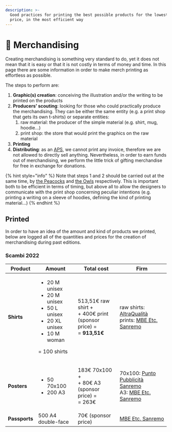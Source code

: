 ```yaml
---
description: >-
  Good practices for printing the best possible products for the lowest possible
  price, in the most efficient way
---
```


# 👕 Merchandising

Creating merchandising is something very standard to do, yet it does not mean that it is easy or that it is not costly in terms of money and time. In this page there are some information in order to make merch printing as effortless as possible.

The steps to perform are:

1. **Graphic(s) creation**: conceiving the illustration and/or the writing to be printed on the products
2. **Producers’ scouting**: looking for those who could practically produce the merchandising. They can be either the same entity (e.g. a print shop that gets its own t-shirts) or separate entities:
   1. raw material: the producer of the simple material (e.g. shirt, mug, hoodie…)
   2. print shop: the store that would print the graphics on the raw material
3. **Printing**
4. **Distributing**: as an [APS](associazione/), we cannot print any invoice, therefore we are not allowed to directly sell anything. Nevertheless, in order to earn funds out of merchandising, we perform the little trick of gifting merchandise for free in exchange for donations.

{% hint style="info" %}
Note that steps 1 and 2 should be carried out at the same time, by [the Peacocks](teams/#civette) and [the Owls](teams/#civette) respectively. This is important both to be efficient in terms of timing, but above all to allow the designers to communicate with the print shop concerning peculiar intentions (e.g. printing a writing on a sleeve of hoodies, defining the kind of printing material…)
{% endhint %}

## Printed

In order to have an idea of the amount and kind of products we printed, below are logged all of the quantities and prices for the creation of merchandising during past editions.

### Scambi 2022

| Product       | Amount                                                                                                                                    | Total cost                                                                                 | Firm                                                                                                                                                                                          |
| ------------- | ----------------------------------------------------------------------------------------------------------------------------------------- | ------------------------------------------------------------------------------------------ | --------------------------------------------------------------------------------------------------------------------------------------------------------------------------------------------- |
| **Shirts**    | <p></p><ul><li>20 M unisex</li><li>20 M unisex</li><li>50 L unisex</li><li>20 XL unisex</li><li>10 M woman</li></ul><p>  = 100 shirts</p> | <p>513,51€ raw shirt +<br>+ 400€ print (sponsor price) =<br>= <strong>913,51€</strong></p> | <p>raw shirts: <a href="https://altraq.it">AltraQualità</a><br>prints: <a href="https://www.mbe.it/it/spedizioni-stampa/imperia/sanremo/0205">MBE Etc. Sanremo</a></p>                        |
| **Posters**   | <ul><li>50 70x100</li><li>200 A3</li></ul>                                                                                                | <p>183€ 70x100 +<br>+ 80€ A3 (sponsor price) =<br>= 263€</p>                               | <p>70x100: <a href="http://www.puntopubblicitasanremo.it">Punto Pubblicità Sanremo</a><br>A3: <a href="https://www.mbe.it/it/spedizioni-stampa/imperia/sanremo/0205">MBE Etc. Sanremo</a></p> |
| **Passports** | 500 A4 double-face                                                                                                                        | 70€ (sponsor price)                                                                        | [MBE Etc. Sanremo](https://www.mbe.it/it/spedizioni-stampa/imperia/sanremo/0205)                                                                                                              |
